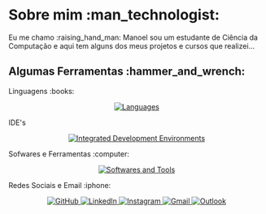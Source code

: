 <h1>Sobre mim :man_technologist:</h1>
<p>Eu me chamo :raising_hand_man: Manoel sou um estudante de Ciência da Computação e aqui tem alguns dos meus projetos e cursos que realizei...</p>

<h2>Algumas Ferramentas :hammer_and_wrench:</h2>
<p>Linguagens :books:</p>
<p align="center">
    <a href="https://skillicons.dev">
        <img src="https://skillicons.dev/icons?i=py,c,cs,dotnet,mysql,html,md" alt="Languages" />
    </a>
</p>
<p>IDE's</p>
<p align="center">
    <a href="https://skillicons.dev">
        <img src="https://skillicons.dev/icons?i=visualstudio,vscode,pycharm" alt="Integrated Development Environments" />
    </a>
</p>
<p>Sofwares e Ferramentas :computer:</p>
<p align="center">
    <a href="https://skillicons.dev">
        <img src="https://skillicons.dev/icons?i=git,windows,linux,graphql,ps,pr&perline=4" alt="Softwares and Tools" />
    </a>
</p>
<p>Redes Sociais e Email :iphone:</p>
<p align="center">
  <a href="https://github.com/manoelnobrega">
    <img src="https://skillicons.dev/icons?i=github" alt="GitHub" />
  </a>
  <a href="https://www.linkedin.com/in/manoel5/">
    <img src="https://skillicons.dev/icons?i=linkedin" alt="LinkedIn" />
  </a>
  <a href="https://www.instagram.com/manoel.3000/">
    <img src="https://skillicons.dev/icons?i=instagram" alt="Instagram" />
  </a>
  <a href="mailto:manoelnobrega000@gmail.com">
    <img src="https://skillicons.dev/icons?i=gmail" alt="Gmail" />
  </a>
  <a href="mailto:manoelnobreganeto@outlook.com">
    <img src="https://skillicons.dev/icons?i=windows" alt="Outlook" />
  </a>
</p>
